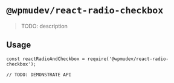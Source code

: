 # `@wpmudev/react-radio-checkbox`

> TODO: description

## Usage

```
const reactRadioAndCheckbox = require('@wpmudev/react-radio-checkbox');

// TODO: DEMONSTRATE API
```
